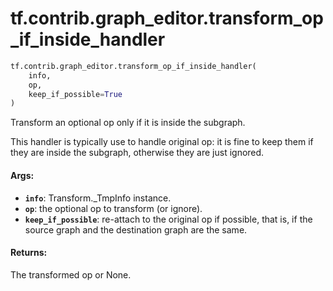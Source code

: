 <div itemscope itemtype="http://developers.google.com/ReferenceObject">
<meta itemprop="name" content="tf.contrib.graph_editor.transform_op_if_inside_handler" />
<meta itemprop="path" content="Stable" />
</div>

# tf.contrib.graph_editor.transform_op_if_inside_handler

``` python
tf.contrib.graph_editor.transform_op_if_inside_handler(
    info,
    op,
    keep_if_possible=True
)
```

Transform an optional op only if it is inside the subgraph.

This handler is typically use to handle original op: it is fine to keep them
if they are inside the subgraph, otherwise they are just ignored.

#### Args:

* <b>`info`</b>: Transform._TmpInfo instance.
* <b>`op`</b>: the optional op to transform (or ignore).
* <b>`keep_if_possible`</b>: re-attach to the original op if possible, that is,
    if the source graph and the destination graph are the same.

#### Returns:

The transformed op or None.